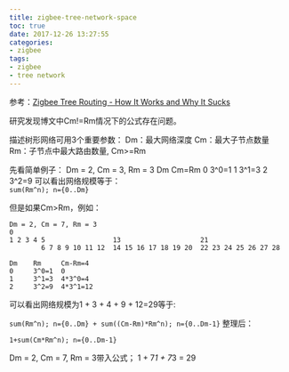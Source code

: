 ```yaml
---
title: zigbee-tree-network-space
toc: true
date: 2017-12-26 13:27:55
categories:
- zigbee
tags:
- zigbee
- tree network
---
```


参考：[Zigbee Tree Routing - How It Works and Why It Sucks](https://archive.freaklabs.org/index.php/blog/zigbee/zigbee-tree-routing-how-it-works-and-why-it-sucks.html)

研究发现博文中Cm!=Rm情况下的公式存在问题。

描述树形网络可用3个重要参数：
Dm：最大网络深度
Cm：最大子节点数量
Rm：子节点中最大路由数量, Cm>=Rm

先看简单例子：
Dm = 2, Cm = 3, Rm = 3
Dm   Cm=Rm
0    3^0=1
1    3^1=3
2    3^2=9
可以看出网络规模等于：  
`sum(Rm^n); n={0..Dm}`

但是如果Cm>Rm，例如：
```
Dm = 2, Cm = 7, Rm = 3
0
1 2 3 4 5                 13                    21
        6 7 8 9 10 11 12  14 15 16 17 18 19 20  22 23 24 25 26 27 28

Dm    Rm     Cm-Rm=4
0     3^0=1  0
1     3^1=3  4*3^0=4
2     3^2=9  4*3^1=12
```
可以看出网络规模为1 + 3 + 4 + 9 + 12=29等于: 

`sum(Rm^n); n={0..Dm} + sum((Cm-Rm)*Rm^n); n={0..Dm-1}`
整理后：

`1+sum(Cm*Rm^n); n={0..Dm-1}`  

Dm = 2, Cm = 7, Rm = 3带入公式；
1 + 7*1 + 7*3 = 29


